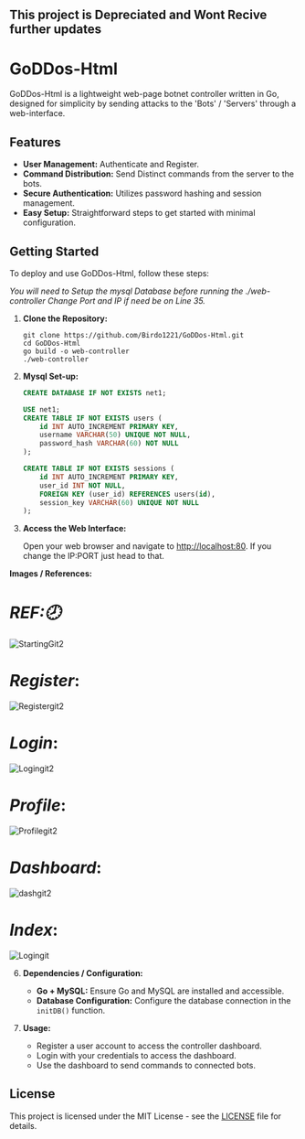 ## This project is Depreciated and Wont Recive further updates

# GoDDos-Html

GoDDos-Html is a lightweight web-page botnet controller written in Go, designed for simplicity by sending attacks to the 'Bots' / 'Servers' through a web-interface.

## Features

- **User Management:** Authenticate and Register. 
- **Command Distribution:** Send Distinct commands from the server to the bots.
- **Secure Authentication:** Utilizes password hashing and session management.
- **Easy Setup:** Straightforward steps to get started with minimal configuration.

## Getting Started

To deploy and use GoDDos-Html, follow these steps:

*You will need to Setup the mysql Database before running the ./web-controller*
*Change Port and IP if need be on Line 35.*

1. **Clone the Repository:**
   
   ```
   git clone https://github.com/Birdo1221/GoDDos-Html.git
   cd GoDDos-Html
   go build -o web-controller
   ./web-controller
   ```

3. **Mysql Set-up:**

   ```sql
   CREATE DATABASE IF NOT EXISTS net1;

   USE net1;
   CREATE TABLE IF NOT EXISTS users (
       id INT AUTO_INCREMENT PRIMARY KEY,
       username VARCHAR(50) UNIQUE NOT NULL,
       password_hash VARCHAR(60) NOT NULL
   );
   
   CREATE TABLE IF NOT EXISTS sessions (
       id INT AUTO_INCREMENT PRIMARY KEY,
       user_id INT NOT NULL,
       FOREIGN KEY (user_id) REFERENCES users(id),
       session_key VARCHAR(60) UNIQUE NOT NULL
   );
   ```

4. **Access the Web Interface:**

   Open your web browser and navigate to [http://localhost:80](http://localhost:80).
   If you change the IP:PORT just head to that.
   
   
**Images / References:**

# ***REF:🕗***
![StartingGit2](https://github.com/Birdo1221/GoDDos-Html/assets/81320346/177dc1fa-ab30-4e49-bc6d-3d8807c77c2a)
# ***Register***:
![Registergit2](https://github.com/Birdo1221/GoDDos-Html/assets/81320346/69f3d100-12d4-4d2c-ab58-03a3b8af2eac)
# ***Login***:
![Logingit2](https://github.com/Birdo1221/GoDDos-Html/assets/81320346/24408d12-c45d-4df2-897a-6f651de58be7)
# ***Profile***:
![Profilegit2](https://github.com/Birdo1221/GoDDos-Html/assets/81320346/55e52bfa-112f-4354-9c87-2df5bd87acae)
# ***Dashboard***:
![dashgit2](https://github.com/Birdo1221/GoDDos-Html/assets/81320346/2858e11a-e3bf-4d37-a0c1-7ecc766b21a4)
# ***Index***:
![Logingit](https://github.com/Birdo1221/GoDDos-Html/assets/81320346/e9459072-2395-4cc1-944d-9fbcd10ac2de)


6. **Dependencies / Configuration:**

   - **Go + MySQL:** Ensure Go and MySQL are installed and accessible.
   - **Database Configuration:** Configure the database connection in the `initDB()` function.

7. **Usage:**

   - Register a user account to access the controller dashboard.
   - Login with your credentials to access the dashboard.
   - Use the dashboard to send commands to connected bots.

## License

This project is licensed under the MIT License - see the [LICENSE](LICENSE) file for details.
